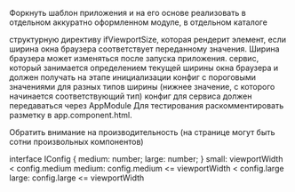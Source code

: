 Форкнуть шаблон приложения и на его основе реализовать в отдельном аккуратно оформленном модуле, в отдельном каталоге

структурную директиву ifViewportSize, которая рендерит элемент, если ширина окна браузера соответствует переданному значения. Ширина браузера может изменяться после запуска приложения.
сервис, который занимается определением текущей ширины окна браузера и должен получать на этапе инициализации конфиг с пороговыми значениями для разных типов ширины (нижнее значение, с которого начинается соответствующий тип)
конфиг для сервиса должен передаваться через AppModule
Для тестирования раскомментировать разметку в app.component.html.

Обратить внимание на производительность (на странице могут быть сотни произвольных компонентов)

interface IConfig {
  medium: number;
  large: number;
}
small: viewportWidth < config.medium
medium: config.medium <= viewportWidth < config.large
large: config.large <= viewportWidth
